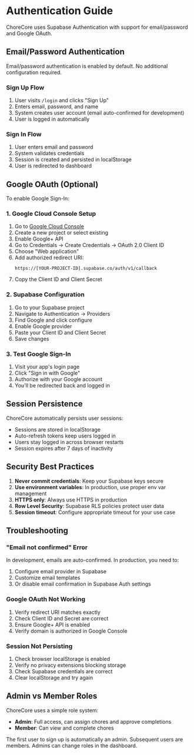 # Authentication Guide

ChoreCore uses Supabase Authentication with support for email/password and Google OAuth.

## Email/Password Authentication

Email/password authentication is enabled by default. No additional configuration required.

### Sign Up Flow

1. User visits `/login` and clicks "Sign Up"
2. Enters email, password, and name
3. System creates user account (email auto-confirmed for development)
4. User is logged in automatically

### Sign In Flow

1. User enters email and password
2. System validates credentials
3. Session is created and persisted in localStorage
4. User is redirected to dashboard

## Google OAuth (Optional)

To enable Google Sign-In:

### 1. Google Cloud Console Setup

1. Go to [Google Cloud Console](https://console.cloud.google.com)
2. Create a new project or select existing
3. Enable Google+ API
4. Go to Credentials → Create Credentials → OAuth 2.0 Client ID
5. Choose "Web application"
6. Add authorized redirect URI:
   ```
   https://[YOUR-PROJECT-ID].supabase.co/auth/v1/callback
   ```
7. Copy the Client ID and Client Secret

### 2. Supabase Configuration

1. Go to your Supabase project
2. Navigate to Authentication → Providers
3. Find Google and click configure
4. Enable Google provider
5. Paste your Client ID and Client Secret
6. Save changes

### 3. Test Google Sign-In

1. Visit your app's login page
2. Click "Sign in with Google"
3. Authorize with your Google account
4. You'll be redirected back and logged in

## Session Persistence

ChoreCore automatically persists user sessions:

- Sessions are stored in localStorage
- Auto-refresh tokens keep users logged in
- Users stay logged in across browser restarts
- Session expires after 7 days of inactivity

## Security Best Practices

1. **Never commit credentials**: Keep your Supabase keys secure
2. **Use environment variables**: In production, use proper env var management
3. **HTTPS only**: Always use HTTPS in production
4. **Row Level Security**: Supabase RLS policies protect user data
5. **Session timeout**: Configure appropriate timeout for your use case

## Troubleshooting

### "Email not confirmed" Error

In development, emails are auto-confirmed. In production, you need to:
1. Configure email provider in Supabase
2. Customize email templates
3. Or disable email confirmation in Supabase Auth settings

### Google OAuth Not Working

1. Verify redirect URI matches exactly
2. Check Client ID and Secret are correct
3. Ensure Google+ API is enabled
4. Verify domain is authorized in Google Console

### Session Not Persisting

1. Check browser localStorage is enabled
2. Verify no privacy extensions blocking storage
3. Check Supabase credentials are correct
4. Clear localStorage and try again

## Admin vs Member Roles

ChoreCore uses a simple role system:

- **Admin**: Full access, can assign chores and approve completions
- **Member**: Can view and complete chores

The first user to sign up is automatically an admin. Subsequent users are members. Admins can change roles in the dashboard.
